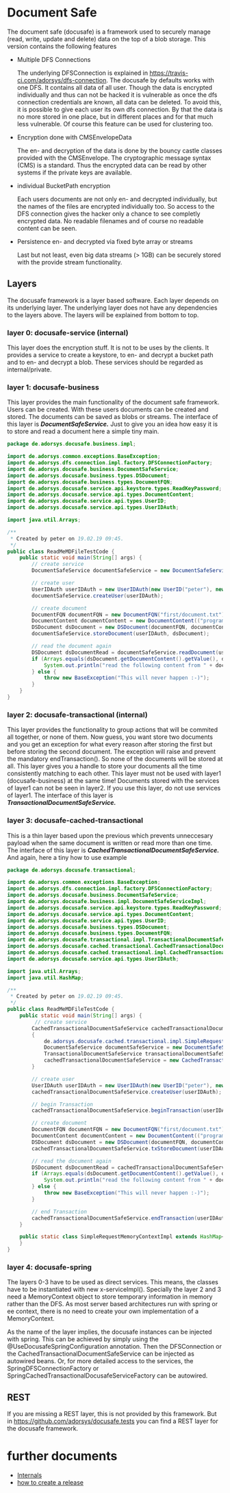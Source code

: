 # Document Safe

The document safe (docusafe) is a framework used to securely manage (read, write, update and delete) data on the top of a blob storage.
This version contains the following features
* Multiple DFS Connections

    The underlying DFSConnection is explained in https://travis-ci.com/adorsys/dfs-connection. The docusafe by defaults works with one DFS. It contains all data of all user. Though the data is encrypted individually and thus can not be hacked it is vulnerable as once the dfs connection credentials are known, all data can be deleted. To avoid this, it is possible to give each user its own dfs connection. By that the data is no more stored in one place, but in different places and for that much less vulnerable. Of course this feature can be used for clustering too. 

* Encryption done with CMSEnvelopeData

    The en- and decryption of the data is done by the bouncy castle classes provided with the CMSEnvelope. The cryptographic message syntax (CMS) is a standard. Thus the
encrypted data can be read by other systems if the private keys are available. 

* individual BucketPath encryption

    Each users documents are not only en- and decrypted individually, but the names of the files are encrypted individually too. So access to the DFS connection gives the hacker only a chance to see completly encrypted data. No readable filenames and of course no readable content can be seen.

* Persistence en- and decrypted via fixed byte array or streams

    Last but not least, even big data streams (> 1GB) can be securely stored with the provide stream functionality.


## Layers
The docusafe framework is a layer based software. 
Each layer depends on its underlying layer. 
The underlying layer does not have any dependencies to the layers above. 
The layers will be explained from bottom to top. 
### layer 0: **docusafe-service** (internal)

This layer does the encryption stuff. It is not to be uses by the clients. It provides a service
to create a keystore, to en- and decrypt a bucket path and to en- and decrypt a blob.
These services should be regarded as internal/private.
 
### layer 1: **docusafe-business**

This layer provides the main functionality of the document safe framework. 
Users can be created. With these users documents can be created and stored. 
The documents can be saved as blobs or streams. 
The interface of this layer is ***DocumentSafeService.*** Just to give you an idea how easy it is to store and read a document here a simple tiny main.

```java
package de.adorsys.docusafe.business.impl;

import de.adorsys.common.exceptions.BaseException;
import de.adorsys.dfs.connection.impl.factory.DFSConnectionFactory;
import de.adorsys.docusafe.business.DocumentSafeService;
import de.adorsys.docusafe.business.types.DSDocument;
import de.adorsys.docusafe.business.types.DocumentFQN;
import de.adorsys.docusafe.service.api.keystore.types.ReadKeyPassword;
import de.adorsys.docusafe.service.api.types.DocumentContent;
import de.adorsys.docusafe.service.api.types.UserID;
import de.adorsys.docusafe.service.api.types.UserIDAuth;

import java.util.Arrays;

/**
 * Created by peter on 19.02.19 09:45.
 */
public class ReadMeMDFileTestCode {
    public static void main(String[] args) {
        // create service
        DocumentSafeService documentSafeService = new DocumentSafeServiceImpl(DFSConnectionFactory.get());

        // create user
        UserIDAuth userIDAuth = new UserIDAuth(new UserID("peter"), new ReadKeyPassword("passwordOfPeter"));
        documentSafeService.createUser(userIDAuth);

        // create document
        DocumentFQN documentFQN = new DocumentFQN("first/document.txt");
        DocumentContent documentContent = new DocumentContent(("programming is the mirror of your mind").getBytes());
        DSDocument dsDocument = new DSDocument(documentFQN, documentContent);
        documentSafeService.storeDocument(userIDAuth, dsDocument);

        // read the document again
        DSDocument dsDocumentRead = documentSafeService.readDocument(userIDAuth, documentFQN);
        if (Arrays.equals(dsDocument.getDocumentContent().getValue(), dsDocumentRead.getDocumentContent().getValue()) == true) {
            System.out.println("read the following content from " + documentFQN + ":" + new String(dsDocumentRead.getDocumentContent().getValue()));
        } else {
            throw new BaseException("This will never happen :-)");
        }
    }
}
```
### layer 2: **docusafe-transactional** (internal)

This layer provides the functionality to group actions that will be commited 
all together, or none of them. Now guess, you want store two documents and 
you get an exception for what every reason after storing the first but before storing the
second document. 
The exception will raise and prevent the mandatory endTransaction(). So none of the 
documents will be stored at all. This layer gives you a handle to store your documents 
all the time consistently matching to each other.
This layer must not be used with layer1 (docusafe-business) at the same time! 
Documents stored with the services of layer1 can not be seen in layer2. 
If you use this layer, do not use services of layer1.
The interface of this layer is ***TransactionalDocumentSafeService.***  
 
### layer 3: **docusafe-cached-transactional**

This is a thin layer based upon the previous which prevents unneccesary 
payload when the same document is written or read more than one time. 
The interface of this layer is ***CachedTransactionalDocumentSafeService.*** 
And again, here a tiny how to use example

```java
package de.adorsys.docusafe.transactional;

import de.adorsys.common.exceptions.BaseException;
import de.adorsys.dfs.connection.impl.factory.DFSConnectionFactory;
import de.adorsys.docusafe.business.DocumentSafeService;
import de.adorsys.docusafe.business.impl.DocumentSafeServiceImpl;
import de.adorsys.docusafe.service.api.keystore.types.ReadKeyPassword;
import de.adorsys.docusafe.service.api.types.DocumentContent;
import de.adorsys.docusafe.service.api.types.UserID;
import de.adorsys.docusafe.business.types.DSDocument;
import de.adorsys.docusafe.business.types.DocumentFQN;
import de.adorsys.docusafe.transactional.impl.TransactionalDocumentSafeServiceImpl;
import de.adorsys.docusafe.cached.transactional.CachedTransactionalDocumentSafeService;
import de.adorsys.docusafe.cached.transactional.impl.CachedTransactionalDocumentSafeServiceImpl;
import de.adorsys.docusafe.service.api.types.UserIDAuth;

import java.util.Arrays;
import java.util.HashMap;

/**
 * Created by peter on 19.02.19 09:45.
 */
public class ReadMeMDFileTestCode {
    public static void main(String[] args) {
         // create service
        CachedTransactionalDocumentSafeService cachedTransactionalDocumentSafeService;
        {
            de.adorsys.docusafe.cached.transactional.impl.SimpleRequestMemoryContextImpl simpleRequestMemoryContext = new de.adorsys.docusafe.cached.transactional.impl.SimpleRequestMemoryContextImpl();
            DocumentSafeService documentSafeService = new DocumentSafeServiceImpl(DFSConnectionFactory.get());
            TransactionalDocumentSafeService transactionalDocumentSafeService = new TransactionalDocumentSafeServiceImpl(simpleRequestMemoryContext, documentSafeService);
            cachedTransactionalDocumentSafeService = new CachedTransactionalDocumentSafeServiceImpl(simpleRequestMemoryContext, transactionalDocumentSafeService, documentSafeService);
        }

        // create user
        UserIDAuth userIDAuth = new UserIDAuth(new UserID("peter"), new ReadKeyPassword("passwordOfPeter"));
        cachedTransactionalDocumentSafeService.createUser(userIDAuth);

        // begin Transaction
        cachedTransactionalDocumentSafeService.beginTransaction(userIDAuth);

        // create document
        DocumentFQN documentFQN = new DocumentFQN("first/document.txt");
        DocumentContent documentContent = new DocumentContent(("programming is the mirror of your mind").getBytes());
        DSDocument dsDocument = new DSDocument(documentFQN, documentContent);
        cachedTransactionalDocumentSafeService.txStoreDocument(userIDAuth, dsDocument);

        // read the document again
        DSDocument dsDocumentRead = cachedTransactionalDocumentSafeService.txReadDocument(userIDAuth, documentFQN);
        if (Arrays.equals(dsDocument.getDocumentContent().getValue(), dsDocumentRead.getDocumentContent().getValue()) == true) {
            System.out.println("read the following content from " + documentFQN + ":" + new String(dsDocumentRead.getDocumentContent().getValue()));
        } else {
            throw new BaseException("This will never happen :-)");
        }

        // end Transaction
        cachedTransactionalDocumentSafeService.endTransaction(userIDAuth);
    }

    public static class SimpleRequestMemoryContextImpl extends HashMap<Object, Object> {
    }
}
```
    
### layer 4: **docusafe-spring**
    
The layers 0-3 have to be used as direct services. This means, the classes have to be instantiated with new x-serviceImpl(). 
Specially the layer 2 and 3 need a MemoryContext object to store temporary information in memory 
rather than the DFS.
As most server based architectures run 
with spring or ee context, there is no need to create your own implementation of a MemoryContext.

As the name of the layer implies,
the docusafe instances can be injected with spring. 
This can be achieved by simply using the @UseDocusafeSpringConfiguration annotation. Then the DFSConnection or the 
CachedTransactionalDocumentSafeService can be injected as autowired beans. Or, for more detailed access to the services, the
SpringDFSConnectionFactory or SpringCachedTransactionalDocusafeServiceFactory can be autowired.
 
## REST
If you are missing a REST layer, this is not provided by this framework. But in https://github.com/adorsys/docusafe.tests you can find a REST layer for the docusafe framework.

# further documents

* [Internals](.docs/Internals.md)
* [how to create a release](.docs/HowToCreateARelease.md)
